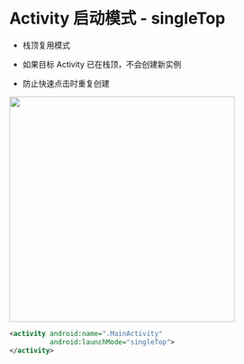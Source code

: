 # Activity 启动模式 - singleTop

- 栈顶复用模式

- 如果目标 Activity 已在栈顶，不会创建新实例

- 防止快速点击时重复创建

<img src="/singleTop.png" width="400" />

```xml
<activity android:name=".MainActivity"
          android:launchMode="singleTop">
</activity>
```